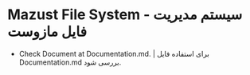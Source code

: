 # Mazust File System - سیستم مدیریت فایل مازوست

- Check Document at Documentation.md. | برای استفاده فایل Documentation.md بررسی شود.